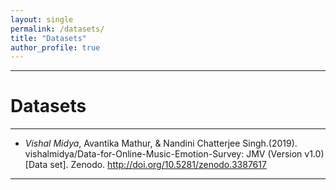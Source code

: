 ```yaml
---
layout: single
permalink: /datasets/
title: "Datasets"
author_profile: true
---
```


--- 

# Datasets

--- 

* _Vishal Midya_, Avantika Mathur, & Nandini Chatterjee Singh.(2019). vishalmidya/Data-for-Online-Music-Emotion-Survey: JMV (Version v1.0) [Data set]. Zenodo. http://doi.org/10.5281/zenodo.3387617

---


